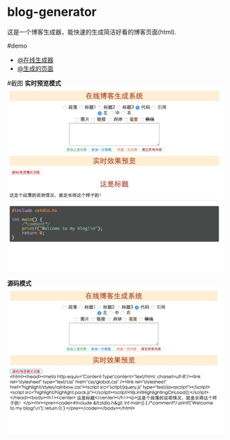 # blog-generator
这是一个博客生成器，能快速的生成简洁好看的博客页面(html). 

#demo
* [@在线生成器](http://chengshuguang.com/blog/generator.html)
* [@生成的页面](http://chengshuguang.com/blog/posts/container_of.html)


#截图
__实时预览模式__
![nginx_ab](pic/1.jpg)

__源码模式__
![nginx_ab](pic/2.jpg)

